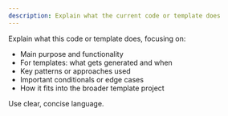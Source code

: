 ```yaml
---
description: Explain what the current code or template does
---
```


Explain what this code or template does, focusing on:

- Main purpose and functionality
- For templates: what gets generated and when
- Key patterns or approaches used
- Important conditionals or edge cases
- How it fits into the broader template project

Use clear, concise language.
